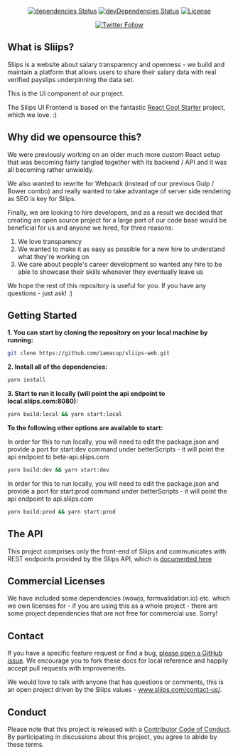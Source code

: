
<div align="center">

  [![dependencies Status](https://david-dm.org/iamacup/sliips-web/status.svg)](https://david-dm.org/iamacup/sliips-web)
  [![devDependencies Status](https://david-dm.org/iamacup/sliips-web/dev-status.svg)](https://david-dm.org/iamacup/sliips-web?type=dev)
  [![License](https://img.shields.io/badge/License-Apache%202.0-blue.svg)](https://opensource.org/licenses/Apache-2.0)

  [![Twitter Follow](https://img.shields.io/twitter/follow/paysliips.svg?style=social&label=Follow)](https://www.twitter.com/paysliips)

</div>

What is Sliips?
-------

Sliips is a website about salary transparency and openness - we build and maintain a platform that allows users to share their salary data with real verified payslips underpinning the data set.

This is the UI component of our project.

The Sliips UI Frontend is based on the fantastic [React Cool Starter](https://github.com/wellyshen/react-cool-starter/) project, which we love. :)


Why did we opensource this?
-------

We were previously working on an older much more custom React setup that was becoming fairly tangled together with its backend / API and it was all becoming rather unwieldy. 

We also wanted to rewrite for Webpack (instead of our previous Gulp / Bower combo) and really wanted to take advantage of server side rendering as SEO is key for Sliips.

Finally, we are looking to hire developers, and as a result we decided that creating an open source project for a large part of our code base would be beneficial for us and anyone we hired, for three reasons: 

1. We love transparency
2. We wanted to make it as easy as possible for a new hire to understand what they're working on
3. We care about people's career development so wanted any hire to be able to showcase their skills whenever they eventually leave us

We hope the rest of this repository is useful for you. If you have any questions - just ask! :)

Getting Started
-------

**1. You can start by cloning the repository on your local machine by running:**

```bash
git clone https://github.com/iamacup/sliips-web.git
```

**2. Install all of the dependencies:**

```bash
yarn install
```

**3. Start to run it locally (will point the api endpoint to local.sliips.com:8080):**

```bash
yarn build:local && yarn start:local
```

**To the following other options are available to start:**

In order for this to run locally, you will need to edit the package.json and provide a port for start:dev command under betterScripts - it will point the api endpoint to beta-api.sliips.com

```bash
yarn build:dev && yarn start:dev
```

In order for this to run locally, you will need to edit the package.json and provide a port for start:prod command under betterScripts - it will point the api endpoint to api.sliips.com

```bash
yarn build:prod && yarn start:prod
```

The API
-------

This project comprises only the front-end of Sliips and communicates with REST endpoints provided by the Sliips API, which is [documented here](https://github.com/iamacup/sliips-api-docs)

Commercial Licenses
-------

We have included some dependencies (wowjs, formvalidation.io) etc. which we own licenses for - if you are using this as a whole project - there are some project dependencies that are not free for commercial use. Sorry! 

Contact
-------

If you have a specific feature request or find a bug, [please open a GitHub issue](https://github.com/iamacup/sliips-web/issues/new). We encourage you to fork these docs for local reference and happily accept pull requests with improvements.

We would love to talk with anyone that has questions or comments, this is an open project driven by the Sliips values - www.sliips.com/contact-us/.

Conduct
-------

Please note that this project is released with a [Contributor Code of Conduct](https://github.com/iamacup/alumnibase-data/blob/master/CONDUCT.md). By participating in discussions about this project, you agree to abide by these terms.

